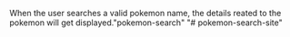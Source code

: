 When the user searches a valid pokemon name, the details reated to the pokemon will get displayed."pokemon-search"
"# pokemon-search-site" 
